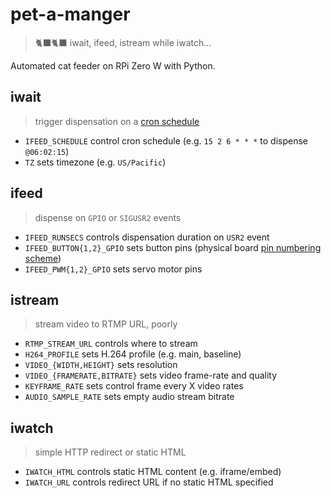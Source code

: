 # pet-a-manger
> 🐈‍⬛🐈‍⬛ iwait, ifeed, istream while iwatch...

Automated cat feeder on RPi Zero W with Python.

## iwait
> trigger dispensation on a [cron schedule](https://pkg.go.dev/github.com/robfig/cron)

* `IFEED_SCHEDULE` control cron schedule (e.g. `15 2 6 * * *` to dispense `@06:02:15`)
* `TZ` sets timezone (e.g. `US/Pacific`)


## ifeed
> dispense on `GPIO` or `SIGUSR2` events

* `IFEED_RUNSECS` controls dispensation duration on `USR2` event
* `IFEED_BUTTON{1,2}_GPIO` sets button pins (physical board [pin numbering scheme](https://pinout.xyz/))
* `IFEED_PWM{1,2}_GPIO` sets servo motor pins


## istream
> stream video to RTMP URL, poorly

* `RTMP_STREAM_URL` controls where to stream
* `H264_PROFILE` sets H.264 profile (e.g. main, baseline)
* `VIDEO_{WIDTH,HEIGHT}` sets resolution
* `VIDEO_{FRAMERATE,BITRATE}` sets video frame-rate and quality
* `KEYFRAME_RATE` sets control frame every X video rates
* `AUDIO_SAMPLE_RATE` sets empty audio stream bitrate


## iwatch
> simple HTTP redirect or static HTML

* `IWATCH_HTML` controls static HTML content (e.g. iframe/embed)
* `IWATCH_URL` controls redirect URL if no static HTML specified
